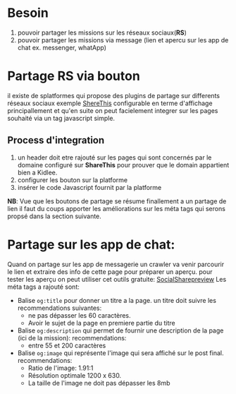 # Besoin
1. pouvoir partager les missions sur les réseaux sociaux(**RS**)
2. pouvoir partager les missions via message (lien et apercu sur les app de chat ex. messenger, whatApp)

# Partage RS via bouton
il existe de splatformes qui propose des plugins de partage sur differents réseaux sociaux exemple [ShereThis](sharethis.com) configurable en terme d'affichage principallement et qu'en suite on peut facielement integrer sur les pages souhaité via un tag javascript simple.
## Process d'integration
1. un header doit etre rajouté sur les pages qui sont concernés par le domaine configuré sur **ShareThis** pour prouver que le domain appartient bien a Kidlee.
2. configurer les bouton sur la platforme
3. insérer le code Javascript fournit par la platforme

**NB**: Vue que les boutons de partage se résume finallement a un partage de lien il faut du coups apporter les améliorations sur les méta tags qui serons propsé dans la section suivante.

# Partage sur les app de chat:
Quand on partage sur les app de messagerie un crawler va venir parcourir le lien et extraire des info de cette page pour préparer un aperçu.
pour tester les aperçu on peut utiliser cet outils gratuite: [SocialSharepreview](https://socialsharepreview.com/?url=https://app.kidlee.fr/marketplace/4619) 
Les méta tags a rajouté sont: 
* Balise `og:title` pour donner un titre a la page. un titre doit suivre les recommendations suivantes:
	* ne pas dépasser les 60 caractères.
	* Avoir le sujet de la page en premiere partie du titre
* Balise `og:description` qui permet de fournir une description de la page (ici de la mission): recommendations:
	* entre 55 et 200 caractères
* Balise `og:image` qui représente l'image qui sera affiché sur le post final. recommendations:
	* Ratio de l'image: 1.91:1
	* Résolution optimale 1200 x 630.
	* La taille de l'image ne doit pas dépasser les 8mb